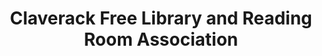 ---
layout: repo
title: "Claverack Free Library and Reading Room Association"
id: 19800
permalink: repos/19800/
---